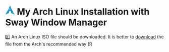 # <img src="./arch_linux.png" width="30" /> My Arch Linux Installation with Sway Window Manager

1️⃣ An Arch Linux ISO file should be downloaded. It is better to [download](https://archlinux.org/download/) the file from the Arch's recommended way (R


